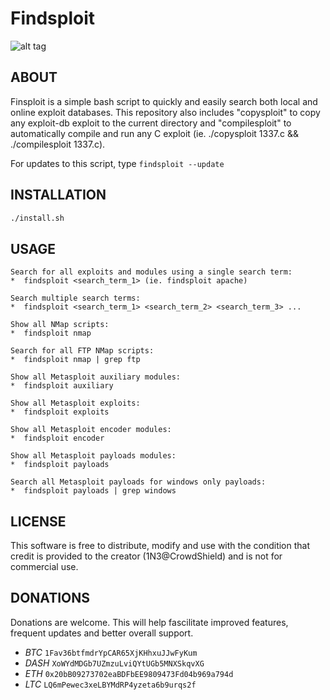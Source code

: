 # Findsploit

![alt tag](https://github.com/1N3/Findsploit/blob/master/findsploit.png)


## ABOUT

Finsploit is a simple bash script to quickly and easily search both local and
online exploit databases. This repository also includes "copysploit" to copy any
exploit-db exploit to the current directory and "compilesploit" to automatically
compile and run any C exploit (ie. ./copysploit 1337.c && ./compilesploit
1337.c).

For updates to this script, type `findsploit --update`


## INSTALLATION

```sh
./install.sh
```


## USAGE

```
Search for all exploits and modules using a single search term:
*  findsploit <search_term_1> (ie. findsploit apache)

Search multiple search terms:
*  findsploit <search_term_1> <search_term_2> <search_term_3> ...

Show all NMap scripts:
*  findsploit nmap 

Search for all FTP NMap scripts:
*  findsploit nmap | grep ftp

Show all Metasploit auxiliary modules:
*  findsploit auxiliary

Show all Metasploit exploits:
*  findsploit exploits

Show all Metasploit encoder modules:
*  findsploit encoder

Show all Metasploit payloads modules:
*  findsploit payloads

Search all Metasploit payloads for windows only payloads:
*  findsploit payloads | grep windows
```


## LICENSE

This software is free to distribute, modify and use with the condition that
credit is provided to the creator (1N3@CrowdShield) and is not for commercial
use.


## DONATIONS

Donations are welcome. This will help fascilitate improved features, frequent
updates and better overall support.
 * *BTC* `1Fav36btfmdrYpCAR65XjKHhxuJJwFyKum`
 * *DASH* `XoWYdMDGb7UZmzuLviQYtUGb5MNXSkqvXG`
 * *ETH* `0x20bB09273702eaBDFbEE9809473Fd04b969a794d`
 * *LTC* `LQ6mPewec3xeLBYMdRP4yzeta6b9urqs2f`
